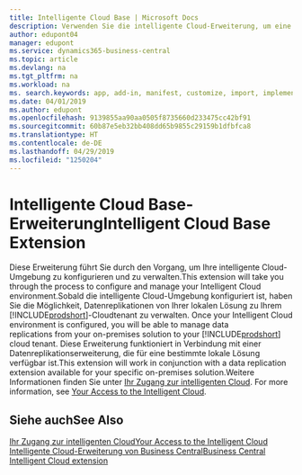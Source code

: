 ```yaml
---
title: Intelligente Cloud Base | Microsoft Docs
description: Verwenden Sie die intelligente Cloud-Erweiterung, um eine Cloud-Kopie Ihrer Daten zu erstellen, sodass Sie mit der intelligente Cloud verbunden sind.
author: edupont04
manager: edupont
ms.service: dynamics365-business-central
ms.topic: article
ms.devlang: na
ms.tgt_pltfrm: na
ms.workload: na
ms. search.keywords: app, add-in, manifest, customize, import, implement
ms.date: 04/01/2019
ms.author: edupont
ms.openlocfilehash: 9139855aa90aa0505f8735660d233475cc42bf91
ms.sourcegitcommit: 60b87e5eb32bb408dd65b9855c29159b1dfbfca8
ms.translationtype: HT
ms.contentlocale: de-DE
ms.lasthandoff: 04/29/2019
ms.locfileid: "1250204"
---
```

# <a name="intelligent-cloud-base-extension"></a><span data-ttu-id="a8a0d-103">Intelligente Cloud Base-Erweiterung</span><span class="sxs-lookup"><span data-stu-id="a8a0d-103">Intelligent Cloud Base Extension</span></span>

<span data-ttu-id="a8a0d-104">Diese Erweiterung führt Sie durch den Vorgang, um Ihre intelligente Cloud-Umgebung zu konfigurieren und zu verwalten.</span><span class="sxs-lookup"><span data-stu-id="a8a0d-104">This extension will take you through the process to configure and manage your Intelligent Cloud environment.</span></span><span data-ttu-id="a8a0d-105">Sobald die intelligente Cloud-Umgebung konfiguriert ist, haben Sie die Möglichkeit, Datenreplikationen von Ihrer lokalen Lösung zu Ihrem [!INCLUDE[prodshort](includes/prodshort.md)]-Cloudtenant zu verwalten.</span><span class="sxs-lookup"><span data-stu-id="a8a0d-105"> Once your Intelligent Cloud environment is configured, you will be able to manage data replications from your on-premises solution to your [!INCLUDE[prodshort](includes/prodshort.md)] cloud tenant.</span></span> <span data-ttu-id="a8a0d-106">Diese Erweiterung funktioniert in Verbindung mit einer Datenreplikationserweiterung, die für eine bestimmte lokale Lösung verfügbar ist.</span><span class="sxs-lookup"><span data-stu-id="a8a0d-106">This extension will work in conjunction with a data replication extension available for your specific on-premises solution.</span></span><span data-ttu-id="a8a0d-107">Weitere Informationen finden Sie unter [Ihr Zugang zur intelligenten Cloud](about-intelligent-cloud.md).</span><span class="sxs-lookup"><span data-stu-id="a8a0d-107"> For more information, see [Your Access to the Intelligent Cloud](about-intelligent-cloud.md).</span></span>  

## <a name="see-also"></a><span data-ttu-id="a8a0d-108">Siehe auch</span><span class="sxs-lookup"><span data-stu-id="a8a0d-108">See Also</span></span>

[<span data-ttu-id="a8a0d-109">Ihr Zugang zur intelligenten Cloud</span><span class="sxs-lookup"><span data-stu-id="a8a0d-109">Your Access to the Intelligent Cloud</span></span>](about-intelligent-cloud.md)  
[<span data-ttu-id="a8a0d-110">Intelligente Cloud-Erweiterung von Business Central</span><span class="sxs-lookup"><span data-stu-id="a8a0d-110">Business Central Intelligent Cloud extension</span></span>](ui-extensions-data-replication.md)  

